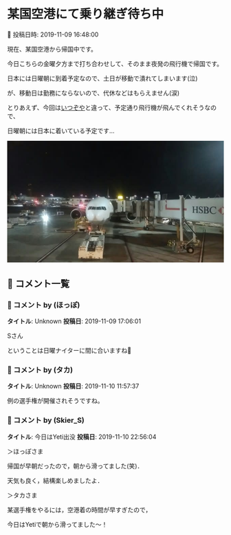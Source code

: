 # 某国空港にて乗り継ぎ待ち中

📅 投稿日時: 2019-11-09 16:48:00

現在、某国空港から帰国中です。


今日こちらの金曜夕方まで打ち合わせして、そのまま夜発の飛行機で帰国です。


日本には日曜朝に到着予定なので、土日が移動で潰れてしまいます(泣)


が、移動日は勤務にならないので、代休などはもらえません(涙)





とりあえず、今回は[いつぞや](e92fd9b77cf4101ad39920848fc62b546.md)と違って、予定通り飛行機が飛んでくれそうなので、


日曜朝には日本に着いている予定です…







![bdbf4c0d368d93e5d271e503919293a5.jpg](images/bdbf4c0d368d93e5d271e503919293a5.jpg)

## 💬 コメント一覧

### 💬 コメント by (ほっぽ)
**タイトル**: Unknown
**投稿日**: 2019-11-09 17:06:01

Sさん



ということは日曜ナイターに間に合いますね🎵

### 💬 コメント by (タカ)
**タイトル**: Unknown
**投稿日**: 2019-11-10 11:57:37

例の選手権が開催されそうですね。

### 💬 コメント by (Skier_S)
**タイトル**: 今日はYeti出没
**投稿日**: 2019-11-10 22:56:04

＞ほっぽさま

帰国が早朝だったので，朝から滑ってました(笑)．

天気も良く，結構楽しめましたよ．



＞タカさま

某選手権をやるには，空港着の時間が早すぎたので，

今日はYetiで朝から滑ってました～！


